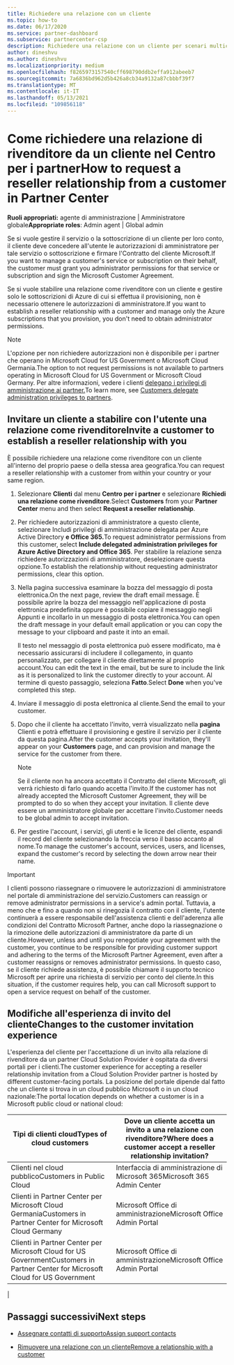 ```yaml
---
title: Richiedere una relazione con un cliente
ms.topic: how-to
ms.date: 06/17/2020
ms.service: partner-dashboard
ms.subservice: partnercenter-csp
description: Richiedere una relazione con un cliente per scenari multicanale multi-partner o se è necessario ripristinare i privilegi di amministratore delegato per un cliente.
author: dineshvu
ms.author: dineshvu
ms.localizationpriority: medium
ms.openlocfilehash: f8265973157540cff698790ddb2effa912abeeb7
ms.sourcegitcommit: 7a6836bd962d5b426a8cb34a9132a87cbbbf39f7
ms.translationtype: MT
ms.contentlocale: it-IT
ms.lasthandoff: 05/13/2021
ms.locfileid: "109856118"
---
```

# <a name="how-to-request-a-reseller-relationship-from-a-customer-in-partner-center"></a><span data-ttu-id="07eb7-103">Come richiedere una relazione di rivenditore da un cliente nel Centro per i partner</span><span class="sxs-lookup"><span data-stu-id="07eb7-103">How to request a reseller relationship from a customer in Partner Center</span></span>

<span data-ttu-id="07eb7-104">**Ruoli appropriati:** agente di amministrazione | Amministratore globale</span><span class="sxs-lookup"><span data-stu-id="07eb7-104">**Appropriate roles**: Admin agent | Global admin</span></span>

<span data-ttu-id="07eb7-105">Se si vuole gestire il servizio o la sottoscrizione di un cliente per loro conto, il cliente deve concedere all'utente le autorizzazioni di amministratore per tale servizio o sottoscrizione e firmare l'Contratto del cliente Microsoft.</span><span class="sxs-lookup"><span data-stu-id="07eb7-105">If you want to manage a customer's service or subscription on their behalf, the customer must grant you administrator permissions for that service or subscription and sign the Microsoft Customer Agreement.</span></span>

<span data-ttu-id="07eb7-106">Se si vuole stabilire una relazione come rivenditore con un cliente e gestire solo le sottoscrizioni di Azure di cui si effettua il provisioning, non è necessario ottenere le autorizzazioni di amministratore.</span><span class="sxs-lookup"><span data-stu-id="07eb7-106">If you want to establish a reseller relationship with a customer and manage only the Azure subscriptions that you provision, you don't need to obtain administrator permissions.</span></span>

>[!NOTE] 
><span data-ttu-id="07eb7-107">L'opzione per non richiedere autorizzazioni non è disponibile per i partner che operano in Microsoft Cloud for US Government o Microsoft Cloud Germania.</span><span class="sxs-lookup"><span data-stu-id="07eb7-107">The option to not request permissions is not available to partners operating in Microsoft Cloud for US Government or Microsoft Cloud Germany.</span></span> <span data-ttu-id="07eb7-108">Per altre informazioni, vedere i clienti [delegano i privilegi di amministrazione ai partner.](customers-revoke-admin-privileges.md)</span><span class="sxs-lookup"><span data-stu-id="07eb7-108">To learn more, see [Customers delegate administration privileges to partners](customers-revoke-admin-privileges.md).</span></span>

## <a name="invite-a-customer-to-establish-a-reseller-relationship-with-you"></a><span data-ttu-id="07eb7-109">Invitare un cliente a stabilire con l'utente una relazione come rivenditore</span><span class="sxs-lookup"><span data-stu-id="07eb7-109">Invite a customer to establish a reseller relationship with you</span></span>

<span data-ttu-id="07eb7-110">È possibile richiedere una relazione come rivenditore con un cliente all'interno del proprio paese o della stessa area geografica.</span><span class="sxs-lookup"><span data-stu-id="07eb7-110">You can request a reseller relationship with a customer from within your country or your same region.</span></span>

1. <span data-ttu-id="07eb7-111">Selezionare **Clienti** dal menu **Centro per i partner** e selezionare **Richiedi una relazione come rivenditore**.</span><span class="sxs-lookup"><span data-stu-id="07eb7-111">Select **Customers** from your **Partner Center** menu and then select **Request a reseller relationship**.</span></span>

2. <span data-ttu-id="07eb7-112">Per richiedere autorizzazioni di amministratore a questo cliente, selezionare Includi privilegi di amministrazione delegata per Azure Active Directory **e Office 365.**</span><span class="sxs-lookup"><span data-stu-id="07eb7-112">To request administrator permissions from this customer, select **Include delegated administration privileges for Azure Active Directory and Office 365**.</span></span> <span data-ttu-id="07eb7-113">Per stabilire la relazione senza richiedere autorizzazioni di amministratore, deselezionare questa opzione.</span><span class="sxs-lookup"><span data-stu-id="07eb7-113">To establish the relationship without requesting administrator permissions, clear this option.</span></span>

3. <span data-ttu-id="07eb7-114">Nella pagina successiva esaminare la bozza del messaggio di posta elettronica.</span><span class="sxs-lookup"><span data-stu-id="07eb7-114">On the next page, review the draft email message.</span></span> <span data-ttu-id="07eb7-115">È possibile aprire la bozza del messaggio nell'applicazione di posta elettronica predefinita oppure è possibile copiare il messaggio negli Appunti e incollarlo in un messaggio di posta elettronica.</span><span class="sxs-lookup"><span data-stu-id="07eb7-115">You can open the draft message in your default email application or you can copy the message to your clipboard and paste it into an email.</span></span>

   <span data-ttu-id="07eb7-116">Il testo nel messaggio di posta elettronica può essere modificato, ma è necessario assicurarsi di includere il collegamento, in quanto personalizzato, per collegare il cliente direttamente al proprio account.</span><span class="sxs-lookup"><span data-stu-id="07eb7-116">You can edit the text in the email, but be sure to include the link as it is personalized to link the customer directly to your account.</span></span> <span data-ttu-id="07eb7-117">Al termine di questo passaggio, seleziona **Fatto**.</span><span class="sxs-lookup"><span data-stu-id="07eb7-117">Select **Done** when you've completed this step.</span></span>

4. <span data-ttu-id="07eb7-118">Inviare il messaggio di posta elettronica al cliente.</span><span class="sxs-lookup"><span data-stu-id="07eb7-118">Send the email to your customer.</span></span>

5. <span data-ttu-id="07eb7-119">Dopo che il cliente ha accettato l'invito, verrà visualizzato nella **pagina** Clienti e potrà effettuare il provisioning e gestire il servizio per il cliente da questa pagina.</span><span class="sxs-lookup"><span data-stu-id="07eb7-119">After the customer accepts your invitation, they'll appear on your **Customers** page, and can provision and manage the service for the customer from there.</span></span>

   > [!NOTE]
   > <span data-ttu-id="07eb7-120">Se il cliente non ha ancora accettato il Contratto del cliente Microsoft, gli verrà richiesto di farlo quando accetta l'invito.</span><span class="sxs-lookup"><span data-stu-id="07eb7-120">If the customer has not already accepted the Microsoft Customer Agreement, they will be prompted to do so when they accept your invitation.</span></span> <span data-ttu-id="07eb7-121">Il cliente deve essere un amministratore globale per accettare l'invito.</span><span class="sxs-lookup"><span data-stu-id="07eb7-121">Customer needs to be global admin to accept invitation.</span></span>

6. <span data-ttu-id="07eb7-122">Per gestire l'account, i servizi, gli utenti e le licenze del cliente, espandi il record del cliente selezionando la freccia verso il basso accanto al nome.</span><span class="sxs-lookup"><span data-stu-id="07eb7-122">To manage the customer's account, services, users, and licenses, expand the customer's record by selecting the down arrow near their name.</span></span>

> [!IMPORTANT]  
> <span data-ttu-id="07eb7-123">I clienti possono riassegnare o rimuovere le autorizzazioni di amministratore nel portale di amministrazione del servizio.</span><span class="sxs-lookup"><span data-stu-id="07eb7-123">Customers can reassign or remove administrator permissions in a service's admin portal.</span></span> <span data-ttu-id="07eb7-124">Tuttavia, a meno che e fino a quando non si rinegozia il contratto con il cliente, l'utente continuerà a essere responsabile dell'assistenza clienti e dell'aderenza alle condizioni del Contratto Microsoft Partner, anche dopo la riassegnazione o la rimozione delle autorizzazioni di amministratore da parte di un cliente.</span><span class="sxs-lookup"><span data-stu-id="07eb7-124">However, unless and until you renegotiate your agreement with the customer, you continue to be responsible for providing customer support and adhering to the terms of the Microsoft Partner Agreement, even after a customer reassigns or removes administrator permissions.</span></span> <span data-ttu-id="07eb7-125">In questo caso, se il cliente richiede assistenza, è possibile chiamare il supporto tecnico Microsoft per aprire una richiesta di servizio per conto del cliente.</span><span class="sxs-lookup"><span data-stu-id="07eb7-125">In this situation, if the customer requires help, you can call Microsoft support to open a service request on behalf of the customer.</span></span>

## <a name="changes-to-the-customer-invitation-experience"></a><span data-ttu-id="07eb7-126">Modifiche all'esperienza di invito del cliente</span><span class="sxs-lookup"><span data-stu-id="07eb7-126">Changes to the customer invitation experience</span></span>

<span data-ttu-id="07eb7-127">L'esperienza del cliente per l'accettazione di un invito alla relazione di rivenditore da un partner Cloud Solution Provider è ospitata da diversi portali per i clienti.</span><span class="sxs-lookup"><span data-stu-id="07eb7-127">The customer experience for accepting a reseller relationship invitation from a Cloud Solution Provider partner is hosted by different customer-facing portals.</span></span> <span data-ttu-id="07eb7-128">La posizione del portale dipende dal fatto che un cliente si trova in un cloud pubblico Microsoft o in un cloud nazionale:</span><span class="sxs-lookup"><span data-stu-id="07eb7-128">The portal location depends on whether a customer is in a Microsoft public cloud or national cloud:</span></span>

|<span data-ttu-id="07eb7-129">Tipi di clienti cloud</span><span class="sxs-lookup"><span data-stu-id="07eb7-129">Types of cloud customers</span></span>  | <span data-ttu-id="07eb7-130">Dove un cliente accetta un invito a una relazione con rivenditore?</span><span class="sxs-lookup"><span data-stu-id="07eb7-130">Where does a customer accept a reseller relationship invitation?</span></span> |
|---------|---------
| <span data-ttu-id="07eb7-131">Clienti nel cloud pubblico</span><span class="sxs-lookup"><span data-stu-id="07eb7-131">Customers in Public Cloud</span></span> | <span data-ttu-id="07eb7-132">Interfaccia di amministrazione di Microsoft 365</span><span class="sxs-lookup"><span data-stu-id="07eb7-132">Microsoft 365 Admin Center</span></span> |
| <span data-ttu-id="07eb7-133">Clienti in Partner Center per Microsoft Cloud Germania</span><span class="sxs-lookup"><span data-stu-id="07eb7-133">Customers in Partner Center for Microsoft Cloud Germany</span></span> | <span data-ttu-id="07eb7-134">Microsoft Office di amministrazione</span><span class="sxs-lookup"><span data-stu-id="07eb7-134">Microsoft Office Admin Portal</span></span> |
| <span data-ttu-id="07eb7-135">Clienti in Partner Center per Microsoft Cloud for US Government</span><span class="sxs-lookup"><span data-stu-id="07eb7-135">Customers in Partner Center for Microsoft Cloud for US Government</span></span> | <span data-ttu-id="07eb7-136">Microsoft Office di amministrazione</span><span class="sxs-lookup"><span data-stu-id="07eb7-136">Microsoft Office Admin Portal</span></span> |
|

## <a name="next-steps"></a><span data-ttu-id="07eb7-137">Passaggi successivi</span><span class="sxs-lookup"><span data-stu-id="07eb7-137">Next steps</span></span>

- [<span data-ttu-id="07eb7-138">Assegnare contatti di supporto</span><span class="sxs-lookup"><span data-stu-id="07eb7-138">Assign support contacts</span></span>](assign-support-contacts.md)

- [<span data-ttu-id="07eb7-139">Rimuovere una relazione con un cliente</span><span class="sxs-lookup"><span data-stu-id="07eb7-139">Remove a relationship with a customer</span></span>](remove-a-relationship.md)
